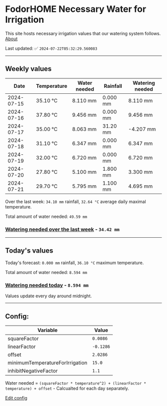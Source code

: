 # FodorHOME Necessary Water for Irrigation

This site hosts necessary irrigation values that our watering system follows. [About](https://github.com/redyau/irrigation)

Last updated: ✅ `2024-07-22T05:32:29.560083`

---

## Weekly values

| Date | Temperature | Water needed | Rainfall | Watering needed |
|-----|-----|-----|-----|-----|
| 2024-07-15 | 35.10 °C | 8.110 mm | 0.000 mm | 8.110 mm |
| 2024-07-16 | 37.80 °C | 9.456 mm | 0.000 mm | 9.456 mm |
| 2024-07-17 | 35.00 °C | 8.063 mm | 31.20 mm | -4.207 mm |
| 2024-07-18 | 31.10 °C | 6.347 mm | 0.000 mm | 6.347 mm |
| 2024-07-19 | 32.00 °C | 6.720 mm | 0.000 mm | 6.720 mm |
| 2024-07-20 | 27.80 °C | 5.100 mm | 1.800 mm | 3.300 mm |
| 2024-07-21 | 29.70 °C | 5.795 mm | 1.100 mm | 4.695 mm |


Over the last week: `34.10 mm` rainfall, `32.64 °C` average daily maximal temperature.

Total amount of water needed: `49.59 mm`

### [Watering needed over the last week](lastweek.txt) - `34.42 mm`

---

## Today's values

Today's forecast: `0.000 mm` rainfall, `36.10 °C` maximum temperature.

Total amount of water needed: `8.594 mm`

### [Watering needed today](today.txt) - `8.594 mm`

Values update every day around midnight.

---

## Config:

| Variable | Value |
|-----|-----|
| squareFactor | `0.0086` |
| linearFactor | `-0.1286` |
| offset | `2.0286` |
| minimumTemperatureForIrrigation | `15.0` |
| inhibitNegativeFactor | `1.1` |

Water needed = `(squareFactor * temperature^2) + (linearFactor * temperature) + offset` - Calcualted for each day separately.

[Edit config](https://github.com/RedyAu/irrigation/edit/main/config.json)

